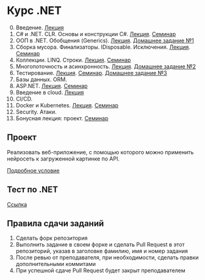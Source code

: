 # Курс .NET
0. Введение.
[Лекция](https://drive.google.com/file/d/1XeSDmIGmPiGVJPlHVihFKveJvky9vAsQ/view?usp=sharing)
1. C# и .NET. CLR. Основы и конструкции C#.
[Лекция](https://drive.google.com/file/d/1ZRCCSHzczPW02T2-kfvH-thL-csDOlZ9/view?usp=sharing). [Cеминар](01-basics)
2. ООП в .NET. Обобщения (Generics). 
[Лекция](https://drive.google.com/file/d/18-54Vu-_v0NP0qXziWi6Kx5WuwtYkZc-/view?usp=sharing). [Домашнее задание №1](02-oop)
3. Сборка мусора. Финализаторы. IDisposable. Исключения.
[Лекция](https://drive.google.com/file/d/1mTNWAZngaQa0qchwoVslbzm2BcjNv2aA/view?usp=sharing). [Семинар](03-gc)
4. Коллекции. LINQ. Строки.
[Лекция](https://drive.google.com/file/d/1sRWvg7TKsyJ8RgW_RE1SVTzFWeMhhk39/view?usp=sharing). [Семинар](04-collections)
5. Многопоточность и асинхронность.
[Лекция](https://drive.google.com/file/d/1A355mxg7B5fqQHVvVa9XsNApgvF0D2jo/view?usp=sharing). [Домашнее задание №2](05-multithreading)
6. Тестирование.
[Лекция](https://drive.google.com/file/d/1OXSGY2tKEQgdoQGeRoqGLJvoalB8bQm7/view?usp=sharing). [Семинар](06-testing). [Домашнее задание №3](06-testing/Task.cs)
7. Базы данных. ORM.
8. ASP.NET.
[Лекция](https://drive.google.com/file/d/1G42SbD4So_SWovtgDzmFyUrgXJ4Nkouy/view?usp=sharing). [Семинар](08-aspnet)
9. Введение в cloud.
[Лекция](https://drive.google.com/file/d/15OE4nBZnCypv8GHGoMN_g8dSSwNN3u0y/view?usp=sharing)
10. CI/CD.
11. Docker и Kubernetes.
[Лекция](https://drive.google.com/file/d/1kGh2xt0ait8FQl-4FaSPtx5FFVT7Ja0T/view?usp=sharing). [Семинар](11-docker)
12. Security. Атаки.
13. Бонусная лекция: проект.
[Семинар](13-project)

## Проект
Реализовать веб-приложение, с помощью которого можно применить нейросеть к загруженной картинке по API.

[Подробное условие](https://docs.google.com/document/d/1dWID8o8qxjwKV1VCRj15tSfm_9X_ue8H-R_fsHSmhWk)

## Тест по .NET
[Ссылка](https://forms.gle/gmYSwipq8xsM5NZ39)

## Правила сдачи заданий
1. Сделать форк репозитория
2. Выполнить задание в своем форке и сделать Pull Request в этот репозиторий, указав в заголовке фамилию, имя и номер задания
3. После ревью от преподавателя, при необходимости, сделать правки дополнительными коммитами
4. При успешной сдаче Pull Request будет закрыт преподавателем